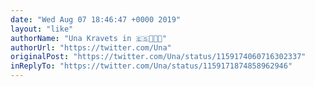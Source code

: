 ```yaml
---
date: "Wed Aug 07 18:46:47 +0000 2019"
layout: "like"
authorName: "Una Kravets in 🇪🇸👩🏻‍💻"
authorUrl: "https://twitter.com/Una"
originalPost: "https://twitter.com/Una/status/1159174060716302337"
inReplyTo: "https://twitter.com/Una/status/1159171874858962946"
---
```


